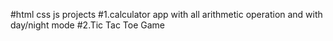 #html css js projects
#1.calculator app with all arithmetic operation and with day/night mode
#2.Tic Tac Toe Game
